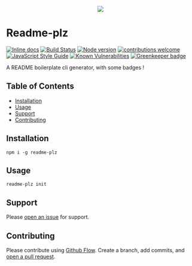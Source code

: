 <p align="center">
  <img src="https://i.imgur.com/GWVHZW4.png"/>
</p>

# Readme-plz

[![Inline docs](http://inch-ci.org/github/elcoosp/readme-plz.svg?branch=master)](http://inch-ci.org/github/elcoosp/readme-plz)
[![Build Status](https://travis-ci.org/elcoosp/readme-plz.png?branch=master)](https://travis-ci.org/elcoosp/readme-plz)
[![Node version](https://img.shields.io/node/v/readme-plz.svg?style=flat)](http://nodejs.org/download/)
[![contributions welcome](https://img.shields.io/badge/contributions-welcome-brightgreen.svg?style=flat)](https://github.com/elcoosp/readme-plz/issues)
[![JavaScript Style Guide](https://img.shields.io/badge/code_style-standard-brightgreen.svg)](https://standardjs.com)
[![Known Vulnerabilities](https://snyk.io/test/github/elcoosp/readme-plz/badge.svg)](https://snyk.io/test/github/elcoosp/readme-plz)
[![Greenkeeper badge](https://badges.greenkeeper.io/elcoosp/readme-plz.svg)](https://greenkeeper.io/)

A README boilerplate cli generator, with some badges !

## Table of Contents

* [Installation](#installation)
* [Usage](#usage)
* [Support](#support)
* [Contributing](#contributing)

## Installation

`npm i -g readme-plz`

## Usage

`readme-plz init`

## Support

Please [open an issue](https://github.com/elcoosp/readme-plz/issues/new) for support.

## Contributing

Please contribute using [Github Flow](https://guides.github.com/introduction/flow/). Create a branch, add commits, and [open a pull request](https://github.com/elcoosp/readme-plz/compare/).
